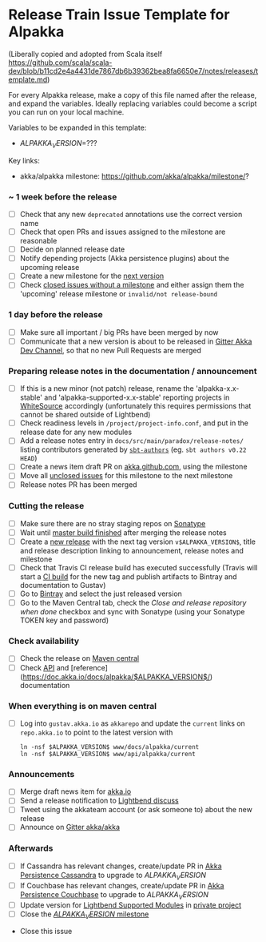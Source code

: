 # Release Train Issue Template for Alpakka

(Liberally copied and adopted from Scala itself https://github.com/scala/scala-dev/blob/b11cd2e4a4431de7867db6b39362bea8fa6650e7/notes/releases/template.md)

For every Alpakka release, make a copy of this file named after the release, and expand the variables.
Ideally replacing variables could become a script you can run on your local machine.

Variables to be expanded in this template:
- $ALPAKKA_VERSION$=??? 

Key links:
  - akka/alpakka milestone: https://github.com/akka/alpakka/milestone/?

### ~ 1 week before the release

- [ ] Check that any new `deprecated` annotations use the correct version name
- [ ] Check that open PRs and issues assigned to the milestone are reasonable
- [ ] Decide on planned release date
- [ ] Notify depending projects (Akka persistence plugins) about the upcoming release
- [ ] Create a new milestone for the [next version](https://github.com/akka/alpakka/milestones)
- [ ] Check [closed issues without a milestone](https://github.com/akka/alpakka/issues?utf8=%E2%9C%93&q=is%3Aissue%20is%3Aclosed%20no%3Amilestone) and either assign them the 'upcoming' release milestone or `invalid/not release-bound`

### 1 day before the release

- [ ] Make sure all important / big PRs have been merged by now
- [ ] Communicate that a new version is about to be released in [Gitter Akka Dev Channel](https://gitter.im/akka/dev), so that no new Pull Requests are merged

### Preparing release notes in the documentation / announcement

- [ ] If this is a new minor (not patch) release, rename the 'alpakka-x.x-stable' and 'alpakka-supported-x.x-stable' reporting projects in [WhiteSource](https://saas.whitesourcesoftware.com/Wss/WSS.html#!project;id=517292) accordingly (unfortunately this requires permissions that cannot be shared outside of Lightbend)
- [ ] Check readiness levels in `/project/project-info.conf`, and put in the release date for any new modules
- [ ] Add a release notes entry in `docs/src/main/paradox/release-notes/` listing contributors generated by [`sbt-authors`](https://github.com/2m/authors) (eg. `sbt authors v0.22 HEAD`)
- [ ] Create a news item draft PR on [akka.github.com](https://github.com/akka/akka.github.com), using the milestone
- [ ] Move all [unclosed issues](https://github.com/akka/alpakka/issues?q=is%3Aopen+is%3Aissue+milestone%3A$ALPAKKA_VERSION$) for this milestone to the next milestone
- [ ] Release notes PR has been merged

### Cutting the release

- [ ] Make sure there are no stray staging repos on [Sonatype](https://oss.sonatype.org/#stagingRepositories)
- [ ] Wait until [master build finished](https://travis-ci.com/akka/alpakka/builds/) after merging the release notes
- [ ] Create a [new release](https://github.com/akka/alpakka/releases/new) with the next tag version `v$ALPAKKA_VERSION$`, title and release description linking to announcement, release notes and milestone
- [ ] Check that Travis CI release build has executed successfully (Travis will start a [CI build](https://travis-ci.com/akka/alpakka/builds) for the new tag and publish artifacts to Bintray and documentation to Gustav)
- [ ] Go to [Bintray](https://bintray.com/akka/maven/alpakka) and select the just released version
- [ ] Go to the Maven Central tab, check the *Close and release repository when done* checkbox and sync with Sonatype (using your Sonatype TOKEN key and password)

### Check availability

- [ ] Check the release on [Maven central](http://central.maven.org/maven2/com/lightbend/akka/akka-stream-alpakka-xml_2.12/$ALPAKKA_VERSION$/)
- [ ] Check [API](https://doc.akka.io/api/alpakka/$ALPAKKA_VERSION$/) and [reference]
  (https://doc.akka.io/docs/alpakka/$ALPAKKA_VERSION$/) documentation

### When everything is on maven central
  - [ ] Log into `gustav.akka.io` as `akkarepo` and update the `current` links on `repo.akka.io` to point to the latest version with
     ```
     ln -nsf $ALPAKKA_VERSION$ www/docs/alpakka/current
     ln -nsf $ALPAKKA_VERSION$ www/api/alpakka/current
     ```

### Announcements

- [ ] Merge draft news item for [akka.io](https://github.com/akka/akka.github.com)
- [ ] Send a release notification to [Lightbend discuss](https://discuss.akka.io)
- [ ] Tweet using the akkateam account (or ask someone to) about the new release
- [ ] Announce on [Gitter akka/akka](https://gitter.im/akka/akka)

### Afterwards

- [ ] If Cassandra has relevant changes, create/update PR in [Akka Persistence Cassandra](https://github.com/akka/akka-persistence-cassandra/) to upgrade to $ALPAKKA_VERSION$
- [ ] If Couchbase has relevant changes, create/update PR in [Akka Persistence Couchbase](https://github.com/akka/akka-persistence-couchbase/) to upgrade to $ALPAKKA_VERSION$
- [ ] Update version for [Lightbend Supported Modules](https://developer.lightbend.com/docs/reactive-platform/2.0/supported-modules/#other-akka-modules) in [private project](https://github.com/lightbend/reactive-platform-docs/blob/master/build.sbt#L77)
- [ ] Close the [$ALPAKKA_VERSION$ milestone](https://github.com/akka/alpakka/milestones?direction=asc&sort=due_date)
- Close this issue
